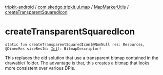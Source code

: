 [tripkit-android](../../index.md) / [com.skedgo.tripkit.ui.map](../index.md) / [MapMarkerUtils](index.md) / [createTransparentSquaredIcon](./create-transparent-squared-icon.md)

# createTransparentSquaredIcon

`static fun createTransparentSquaredIcon(@NonNull res: Resources, @DimenRes sizeResId: `[`Int`](https://kotlinlang.org/api/latest/jvm/stdlib/kotlin/-int/index.html)`): BitmapDescriptor!`

This replaces the old solution that use a transparent bitmap contained in the drawable/ folder. The advantage is that, this creates a bitmap that looks more consistent over various DPIs.

